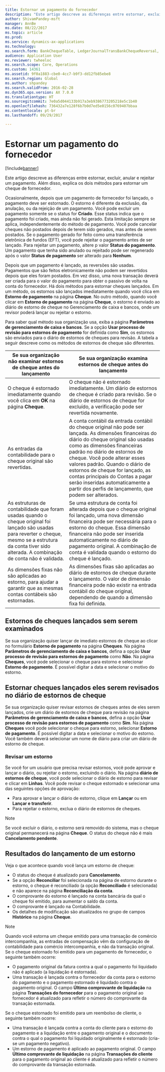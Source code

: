 ```yaml
---
title: Estornar um pagamento do fornecedor
description: "Este artigo descreve as diferenças entre estornar, excluir, anular e rejeitar um pagamento. Além disso, explica os dois métodos para estornar um cheque de fornecedor."
author: ShivamPandey-msft
manager: AnnBe
ms.date: 08/22/2017
ms.topic: article
ms.prod: 
ms.service: dynamics-ax-applications
ms.technology: 
ms.search.form: BankChequeTable, LedgerJournalTransBankChequeReversal, LedgerJournalTransVendPaym
audience: Application User
ms.reviewer: twheeloc
ms.search.scope: Core, Operations
ms.custom: 14361
ms.assetid: 9f0a1883-cbe0-4cc7-b9f3-dd12fb85ebe8
ms.search.region: Global
ms.author: shpandey
ms.search.validFrom: 2016-02-28
ms.dyn365.ops.version: AX 7.0.0
ms.translationtype: HT
ms.sourcegitcommit: 7e0a5d044133b917a3eb9386773205218e5c1b40
ms.openlocfilehash: 736432a7e128f6b7b0d7ed5e0156c0769407bbaa
ms.contentlocale: pt-br
ms.lasthandoff: 09/29/2017

---
```


# <a name="reverse-a-vendor-payment"></a>Estornar um pagamento do fornecedor

[!include[banner](../includes/banner.md)]


Este artigo descreve as diferenças entre estornar, excluir, anular e rejeitar um pagamento. Além disso, explica os dois métodos para estornar um cheque de fornecedor. 

Ocasionalmente, depois que um pagamento de fornecedor foi lançado, o pagamento deve ser estornado. O estorno é diferente da exclusão, da anulação, ou da rejeição de um pagamento. Você pode excluir um pagamento somente se o status for **Criado**. Esse status indica que o pagamento foi criado, mas ainda não foi gerado. Esta limitação sempre se aplica, independentemente do método de pagamento. Você pode cancelar cheques não postados depois de terem sido gerados, mas antes de serem postados. Se o pagamento gerado for feito como uma transferência eletrônica de fundos (EFT), você pode rejeitar o pagamento antes de ser lançado. Para rejeitar um pagamento, altere p valor **Status do pagamento**. Um pagamento que tenha sido anulado ou rejeitado pode ser regenerado após o valor **Status de pagamento** ser alterado para **Nenhum**. 

Depois que um pagamento é lançado, as reversões são usadas. Pagamentos que são feitos eletronicamente não podem ser revertidos depois que eles foram postados. Em vez disso, uma nova transação deverá ser criada para o valor do pagamento para obter o passivo de volta na conta do fornecedor. Há dois métodos para estornar cheques lançados. Em um método, os estornos são lançados imediatamente quando você clica em **Estorno de pagamento** na página **Cheque**. No outro método, quando você clicar em **Estorno de pagamento** na página **Cheque**, o estorno é enviado ao diário de estorno de cheque no Gerenciamento de caixa e bancos, onde um revisor poderá lançar ou rejeitar o estorno. 

Para saber qual método sua organização usa, exiba a página **Parâmetros de gerenciamento de caixa e bancos**. Se a opção **Usar processo de revisão para estornos de pagamento** for definida como **Sim**, os estornos são enviados para o diário de estornos de cheques para revisão. A tabela a seguir descreve como os métodos de estornos de cheque são diferentes.

| Se sua organização não examinar estornos de cheque antes do lançamento                                                                                                                                  | Se sua organização examina estornos de cheque antes do lançamento                                                                                                                                                                                                                                                                                                                                                                     |
|-----------------------------------------------------------------------------------------------------------------------------------------------------------------------------------------------------|---------------------------------------------------------------------------------------------------------------------------------------------------------------------------------------------------------------------------------------------------------------------------------------------------------------------------------------------------------------------------------------------------------------------------------|
| O cheque é estornado imediatamente quando você clica em **OK** na página **Cheque**.                                                                                                                      | O cheque não é estornado imediatamente. Um diário de estornos de cheque é criado para revisão. Se o diário de estornos de cheque for excluído, a verificação pode ser revertida novamente.                                                                                                                                                                                                                                                                |
| As entradas da contabilidade para o cheque original são revertidas.                                                                                                                                         | A conta contábil da entrada contábil do cheque original não pode ser lançada. As dimensões financeiras do diário do cheque original são usadas como as dimensões financeiras padrão no diário de estornos de cheque. Você pode alterar esses valores padrão. Quando o diário de estornos de cheque for lançado, as contas principais do Contas a pagar serão inseridas automaticamente a partir dos perfis de lançamento, que podem ser alterados. |
| As estruturas de contabilidade que foram usadas quando o cheque original foi lançado são usadas para reverter o cheque, mesmo se a estrutura da conta tiver sido alterada. A combinação de conta não é validada. | Se uma estrutura de conta foi alterada depois que o cheque original foi lançado, uma nova dimensão financeira pode ser necessária para o estorno do cheque. Essa dimensão financeira não pode ser inserida automaticamente no diário de pagamento original. A combinação de conta é validada quando o estorno do cheque é lançado.                                                                                                        |
| As dimensões fixas não são aplicadas ao estorno, para ajudar a garantir que as mesmas contas contábeis são estornadas.                                                                                      | As dimensões fixas são aplicadas ao diário de estornos de cheque durante o lançamento. O valor de dimensão financeira pode não existir na entrada contábil do cheque original, dependendo de quando a dimensão fixa foi definida.                                                                                                                                                                                                     |

## <a name="reverse-posted-checks-without-reviewing-them"></a>Estornos de cheques lançados sem serem examinados
Se sua organização quiser lançar de imediato estornos de cheque ao clicar no formulário **Estorno de pagamento** na página **Cheques**. Na página **Parâmetros de gerenciamento de caixa e bancos**, defina a opção **Usar processo de revisão para estornos de pagamento** como **Não**. Na página **Cheques**, você pode selecionar o cheque para estorno e selecionar **Estorno de pagamento**. É possível digitar a data e selecionar o motivo do estorno.

## <a name="reverse-posted-checks-after-they-are-reviewed-in-the-check-reversal-journal"></a>Estornar cheques lançados eles serem revisados no diário de estornos de cheque
Se sua organização quiser revisar estornos de cheques antes de eles serem lançados, crie um diário de estornos de cheque para revisão na página **Parâmetros de gerenciamento de caixa e bancos**, defina a opção **Usar processo de revisão para estornos de pagamento** como **Sim**. Na página **Cheques** você pode selecionar o cheque para estorno, selecionar **Estorno de pagamento**. É possível digitar a data e selecionar o motivo do estorno. Você também deverá selecionar um nome de diário para criar um diário de estorno de cheque.

### <a name="review-a-reversal"></a>Revisar um estorno

Se você for um usuário que precisa revisar estornos, você pode aprovar e lançar o diário, ou rejeitar o estorno, excluindo o diário. Na página **diário de estornos de cheque**, você pode selecionar o diário de estorno para revisar e clicar em **Linhas**. Você pode revisar o cheque estornado e selecionar uma das seguintes opções de aprovação:

-   Para aprovar e lançar o diário de estorno, clique em **Lançar** ou em **Lançar e transferir**.
-   Para rejeitar o estorno, exclua o diário de estornos de cheques.

> [!NOTE]
> Se você excluir o diário, o estorno será removido do sistema, mas o cheque original permanecerá na página **Cheque**. O status do cheque não é mais **Cancelamento pendente**.

## <a name="results-of-posting-a-reversal"></a>Resultados do lançamento de um estorno
Veja o que acontece quando você lança um estorno de cheque:

-   O status do cheque é atualizado para **Cancelamento**.
-   Se a opção **Reconciliar** foi selecionada na página de estorno durante o estorno, o cheque é reconciliado (a opção **Reconciliado** é selecionada) e não aparece na página **Reconciliação da conta**.
-   O comprovante do estorno é lançado na conta bancária da qual o cheque foi emitido, para aumentar o saldo da conta.
-   O comprovante é lançado na Contabilidade.
-   Os detalhes de modificação são atualizados no grupo de campos **Histórico** na página **Cheque**.

> [!NOTE] 
> Quando você estorna um cheque emitido para uma transação de comércio intercompanhia, as entradas de compensação vêm da configuração de contabilidade para comércio intercompanhia, e não da transação original. Se o cheque estornado foi emitido para um pagamento de fornecedor, o seguinte também ocorre:

-   O pagamento original da fatura contra a qual o pagamento foi liquidado não é aplicado (a liquidação é estornada).
-   Uma transação é lançada contra o fornecedor da conta para o estorno do pagamento e o pagamento estornado é liquidado contra o pagamento original. O campo **Último comprovante de liquidação** na página **Transações do fornecedor** para o pagamento original ao fornecedor é atualizado para refletir o número do comprovante da transação estornada.

Se o cheque estornado foi emitido para um reembolso de cliente, o seguinte também ocorre:

-   Uma transação é lançada contra a conta do cliente para o estorno do pagamento e a liquidação entre o pagamento original e o documento contra o qual o pagamento foi liquidado originalmente é estornado (cria-se um pagamento negativo).
-   Um estorno de pagamento é aplicado ao pagamento original. O campo **Último comprovante de liquidação** na página **Transações do cliente** para o pagamento original ao cliente é atualizado para refletir o número do comprovante da transação estornada.





